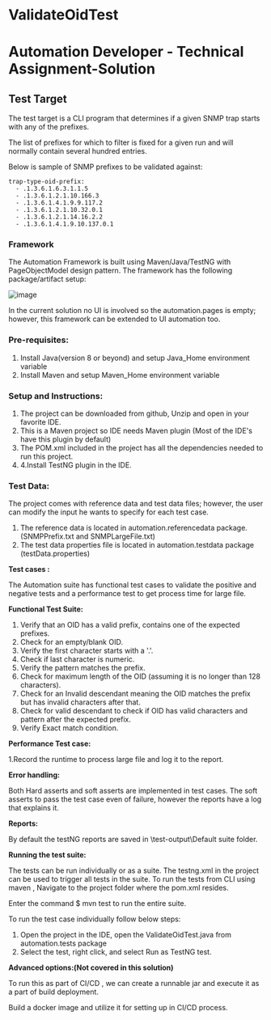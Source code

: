# ValidateOidTest
# Automation Developer - Technical Assignment-Solution

## Test Target

The test target is a CLI program that determines if a given SNMP trap starts with any of the prefixes.

The list of prefixes for which to filter is fixed for a given run and will normally contain several hundred entries.


Below is sample of SNMP prefixes to be validated against:
```
trap-type-oid-prefix:
  - .1.3.6.1.6.3.1.1.5
  - .1.3.6.1.2.1.10.166.3
  - .1.3.6.1.4.1.9.9.117.2
  - .1.3.6.1.2.1.10.32.0.1
  - .1.3.6.1.2.1.14.16.2.2
  - .1.3.6.1.4.1.9.10.137.0.1
```
### Framework

The Automation Framework is built using Maven/Java/TestNG with PageObjectModel design pattern. The framework has the following package/artifact setup:
 
 ![image](https://user-images.githubusercontent.com/111313561/185711698-9f504f1b-71c3-4b79-8250-4c32a07cf5f4.png)


In the current solution no UI is involved so the automation.pages is empty; however, this framework can be extended to UI automation too.

### Pre-requisites:

1.	Install Java(version 8 or beyond) and setup Java_Home environment variable
2.	Install Maven and setup Maven_Home environment variable


### Setup and Instructions:

1.	The project can be downloaded from github, Unzip and open in your favorite IDE.
2.	This is a Maven project so IDE needs Maven plugin (Most of the IDE's have this plugin by default)
3.	The POM.xml included in the project has all the dependencies needed to run this project.
4.	4.Install TestNG plugin in the IDE.


### Test Data:

The project comes with reference data and test data files; however, the user can modify the input he wants to specify for each test case.

1.	The reference data is located in automation.referencedata package.(SNMPPrefix.txt and SNMPLargeFile.txt)
2.	The test data properties file is located in automation.testdata package (testData.properties)

**Test cases :**

The Automation suite has functional test cases to validate the positive and negative tests and a performance test to get process time for large file.

**Functional Test Suite:**

1.	Verify that an OID has a valid prefix, contains one of the expected prefixes.
2.	Check for an empty/blank OID.
3.	Verify the first character starts with a '.'.
4.	Check if last character is numeric.
5.	Verify the pattern matches the prefix.
6.	Check for maximum length of the OID (assuming it is no longer than 128 characters).
7.	Check for an Invalid descendant meaning the OID matches the prefix but has invalid characters after that.
8.	Check for valid descendant to check if OID has valid characters and pattern after the expected prefix.
9.	Verify Exact match condition.


**Performance Test case:**

1.Record the runtime to process large file and log it to the report.

**Error handling:**

Both Hard asserts and soft asserts are implemented in test cases. The soft asserts to pass the test case even of failure, however the reports have a log that explains it.

**Reports:**

By default the testNG reports are saved in \\test-output\Default suite folder.


**Running the test suite:**

The tests can be run individually or as a suite. The testng.xml in the project can be used to trigger all tests in the suite.
To run the tests from CLI using maven , Navigate to the project folder where the pom.xml resides.

Enter the command $ mvn test to run the entire suite.

To run the test case individually follow below steps:

1.	Open the project in the IDE, open the ValidateOidTest.java from automation.tests package
2.	Select the test, right click, and select Run as TestNG test.


**Advanced options:(Not covered in this solution)**

To run this as part of CI/CD , we can create a runnable jar and execute it as a part of build deployment.

Build a docker image and utilize it for setting up in CI/CD process.
